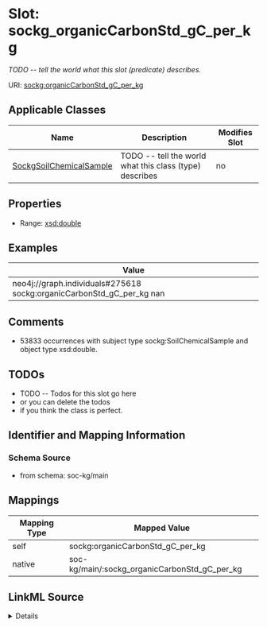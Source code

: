 

# Slot: sockg_organicCarbonStd_gC_per_kg


_TODO -- tell the world what this slot (predicate) describes._





URI: [sockg:organicCarbonStd_gC_per_kg](http://www.semanticweb.org/sockg/ontologies/2024/0/soil-carbon-ontology/organicCarbonStd_gC_per_kg)



<!-- no inheritance hierarchy -->





## Applicable Classes

| Name | Description | Modifies Slot |
| --- | --- | --- |
| [SockgSoilChemicalSample](../classes/SockgSoilChemicalSample.md) | TODO -- tell the world what this class (type) describes |  no  |







## Properties

* Range: [xsd:double](http://www.w3.org/2001/XMLSchema#double)






## Examples

| Value |
| --- |
| neo4j://graph.individuals#275618 sockg:organicCarbonStd_gC_per_kg nan |

## Comments

* 53833 occurrences with subject type sockg:SoilChemicalSample and object type xsd:double.

## TODOs

* TODO -- Todos for this slot go here
* or you can delete the todos
* if you think the class is perfect.

## Identifier and Mapping Information







### Schema Source


* from schema: soc-kg/main




## Mappings

| Mapping Type | Mapped Value |
| ---  | ---  |
| self | sockg:organicCarbonStd_gC_per_kg |
| native | soc-kg/main/:sockg_organicCarbonStd_gC_per_kg |




## LinkML Source

<details>
```yaml
name: sockg_organicCarbonStd_gC_per_kg
description: TODO -- tell the world what this slot (predicate) describes.
todos:
- TODO -- Todos for this slot go here
- or you can delete the todos
- if you think the class is perfect.
comments:
- 53833 occurrences with subject type sockg:SoilChemicalSample and object type xsd:double.
examples:
- value: neo4j://graph.individuals#275618 sockg:organicCarbonStd_gC_per_kg nan
from_schema: soc-kg/main
rank: 1000
slot_uri: sockg:organicCarbonStd_gC_per_kg
alias: sockg_organicCarbonStd_gC_per_kg
domain_of:
- sockg_SoilChemicalSample
range: double

```
</details>